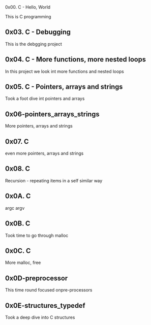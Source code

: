 0x00. C - Hello, World

This is C programming

## 0x03. C - Debugging
This is the debgging project

## 0x04. C - More functions, more nested loops
In this project we look int more functions and nested loops

## 0x05. C - Pointers, arrays and strings
Took a foot dive int pointers and arrays

## 0x06-pointers_arrays_strings
More pointers, arrays and strings

## 0x07. C
even more pointers, arrays and strings

## 0x08. C
Recursion - repeating items in a self similar way

## 0x0A. C
argc argv

## 0x0B. C
Took time to go through malloc

## 0x0C. C
More malloc, free

## 0x0D-preprocessor
This time round focused onpre-processors

## 0x0E-structures_typedef
Took a deep dive into C structures
